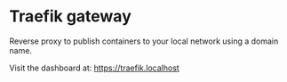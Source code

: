 # Traefik gateway

Reverse proxy to publish containers to your local network using a domain name.

Visit the dashboard at: https://traefik.localhost